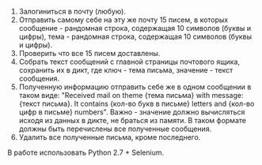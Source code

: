 1. Залогиниться в почту (любую).
2. Отправить самому себе на эту же почту 15 писем, в которых сообщение - рандомная строка, содержащая 10 символов (буквы и цифры), тема - рандомная строка, содержащая 10 символов (буквы и цифры).
3. Проверить что все 15 писем доставлены.
4. Собрать текст сообщений с главной страницы почтового ящика, сохранить их в дикт, где ключ - тема письма, значение - текст сообщения.
5. Полученную информацию отправить себе же в одном сообщении в таком виде: "Received mail on theme {тема письма} with message: {текст письма}. It contains {кол-во букв в письме} letters and {кол-во цифр в письме} numbers". Важно - значение должно вычисляться исходя из данных в дикте, не браться из памяти. В таком формате должны быть перечислены все полученные сообщения.
6. Удалить все полученные письма, кроме последнего.

В работе использовать Python 2.7 + Selenium.
